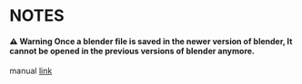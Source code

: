 # NOTES  
  
#### :warning: Warning Once a blender file is saved in the newer version of blender, It cannot be opened in the previous versions of blender anymore.  

manual [link](https://docs.blender.org/manual/en/latest/)

